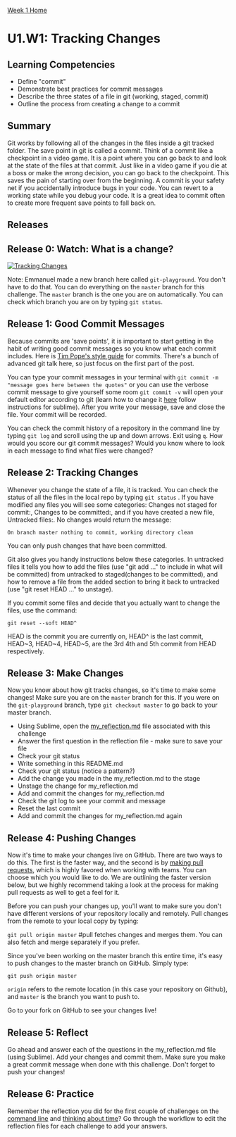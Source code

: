 [Week 1 Home](../)

# U1.W1: Tracking Changes

## Learning Competencies

- Define "commit"
- Demonstrate best practices for commit messages
- Describe the three states of a file in git (working, staged, commit)
- Outline the process from creating a change to a commit

## Summary

Git works by following all of the changes in the files inside a git tracked folder. The save point in git is called a commit. Think of a commit like a checkpoint in a video game. It is a point where you can go back to and look at the state of the files at that commit. Just like in a video game if you die at a boss or make the wrong decision, you can go back to the checkpoint. This saves the pain of starting over from the beginning. A commit is your safety net if you accidentally introduce bugs in your code. You can revert to a working state while you debug your code. It is a great idea to commit often to create more frequent save points to fall back on.

## Releases

## Release 0: Watch: What is a change?
[![Tracking Changes](http://img.youtube.com/vi/cBTs3WWMXUs/0.jpg)](http://www.youtube.com/watch?v=cBTs3WWMXUs)

Note: Emmanuel made a new branch here called `git-playground`. You don't have to do that. You can do everything on the `master` branch for this challenge. The `master` branch is the one you are on automatically. You can check which branch you are on by typing `git status`.

## Release 1: Good Commit Messages

Because commits are 'save points', it is important to start getting in the habit of writing good commit messages so you know what each commit includes. Here is [Tim Pope's style guide](http://tbaggery.com/2008/04/19/a-note-about-git-commit-messages.html) for commits. There's a bunch of advanced git talk here, so just focus on the first part of the post.

You can type your commit messages in your terminal with `git commit -m "message goes here between the quotes"` or you can use the verbose commit message to give yourself some room `git commit -v` will open your default editor according to git (learn how to change it [here](https://help.github.com/articles/associating-text-editors-with-git) follow instructions for sublime). After you write your message, save and close the file. Your commit will be recorded.

You can check the commit history of a repository in the command line by typing `git log` and scroll using the up and down arrows. Exit using `q`. How would you score our git commit messages? Would you know where to look in each message to find what files were changed?


## Release 2: Tracking Changes

Whenever you change the state of a file, it is tracked. You can check the status of all the files in the local repo by typing `git status` . If you have modified any files you will see some categories: Changes not staged for commit:, Changes to be committed:, and if you have created a new file, Untracked files:. No changes would return the message:

`On branch master
nothing to commit, working directory clean`

You can only push changes that have been committed.

Git also gives you handy instructions below these categories. In untracked files it tells you how to add the files (use "git add <file>..." to include in what will be committed) from untracked to staged(changes to be committed), and how to remove a file from the added section to bring it back to untracked (use "git reset HEAD <file>..." to unstage).

If you commit some files and decide that you actually want to change the files, use the command:

`git reset --soft HEAD^`

HEAD is the commit you are currently on, HEAD^ is the last commit, HEAD~3, HEAD~4, HEAD~5, are the 3rd 4th and 5th commit from HEAD respectively.

## Release 3: Make Changes

Now you know about how git tracks changes, so it's time to make some changes! Make sure you are on the `master` branch for this. If you were on the `git-playground` branch, type `git checkout master` to go back to your master branch.

- Using Sublime, open the [my_reflection.md](my_reflection.md) file associated with this challenge
- Answer the first question in the reflection file - make sure to save your file
- Check your git status
- Write something in this README.md
- Check your git status (notice a pattern?)
- Add the change you made in the my_reflection.md to the stage
- Unstage the change for my_reflection.md
- Add and commit the changes for my_reflection.md
- Check the git log to see your commit and message
- Reset the last commit
- Add and commit the changes for my_reflection.md again

## Release 4: Pushing Changes

Now it's time to make your changes live on GitHub. There are two ways to do this. The first is the faster way, and the second is by [making pull requests](making-pull-requests.md), which is highly favored when working with teams. You can choose which you would like to do. We are outlining the faster version below, but we highly recommend taking a look at the process for making pull requests as well to get a feel for it.

Before you can push your changes up, you'll want to make sure you don't have different versions of your repository locally and remotely. Pull changes from the remote to your local copy by typing:

`git pull origin master` #pull fetches changes and merges them. You can also fetch and merge separately if you prefer.

Since you've been working on the master branch this entire time, it's easy to push changes to the master branch on GitHub. Simply type:

`git push origin master`

`origin` refers to the remote location (in this case your repository on Github), and `master` is the branch you want to push to.

Go to your fork on GitHub to see your changes live!

## Release 5: Reflect
Go ahead and answer each of the questions in the my_reflection.md file (using Sublime). Add your changes and commit them. Make sure you make a great commit message when done with this challenge. Don't forget to push your changes!

## Release 6: Practice
Remember the reflection you did for the first couple of challenges on the [command line](../1-command-line) and [thinking about time](../3-think-about-time)? Go through the workflow to edit the reflection files for each challenge to add your answers.
